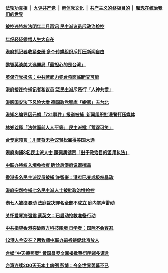 

####  [法轮功真相](../../../../basic/blob/master/README.md?t=11072231) &nbsp;|&nbsp; [九评共产党](../../../../9ping.md/blob/master/README.md?t=11072231) &nbsp;|&nbsp; [解体党文化](../../../../jtdwh.md/blob/master/README.md?t=11072231)  &nbsp;|&nbsp; [共产主义的终极目的](../../../../gczydzjmd.md/blob/master/README.md?t=11072231) &nbsp;|&nbsp; [魔鬼在统治我们的世界](../../../../mgztzwmdsj.md/blob/master/README.md?t=11072231) 

#### [被控违特权法明年二月再讯 民主派议员斥政治检控](../pages/soh55/440056.md?t=11072231) 
#### [年纪轻轻领悟人生大自在](../pages/soh55/439474.md?t=11072231) 
#### [港府抓记者收紧查册 多个传媒组织斥打压新闻自由](../pages/soh55/439669.md?t=11072231) 
#### [黎智英谈美大选僵局「最担心的是台湾」](../pages/soh55/439582.md?t=11072231) 
#### [英保守党报告：中共若武力犯台将面临断交可能](../pages/soh55/439561.md?t=11072231) 
#### [港府接连拘捕记者和议员 泛民主派斥恶行「人神共愤」](../pages/soh55/439336.md?t=11072231) 
#### [港版国安法下风险大增 德国政党智库「搬家」去台北](../pages/soh55/439108.md?t=11072231) 
#### [港知名编导因元朗「721事件」报道被捕  新闻组织批港警打压媒体](../pages/soh55/439084.md?t=11072231) 
#### [林郑诠释「法律面前人人平等」 民主派批「荒谬可笑」](../pages/soh55/438913.md?t=11072231) 
#### [台专家预言：川普将无争议轻松赢得美国大选](../pages/soh55/438787.md?t=11072231) 
#### [港府拘捕8名民主派人士 蓬佩奥谴责「出于政治目的滥用执法」](../pages/soh55/438661.md?t=11072231) 
#### [中联办特权入境免检疫 确诊后港府说谎掩盖](../pages/soh55/438343.md?t=11072231) 
#### [香港多名民主派议员被捕 许智峯：港府已变成极权暴政](../pages/soh55/438244.md?t=11072231) 
#### [港府突然拘捕七名民主派人士被批政治性检控](../pages/soh55/438208.md?t=11072231) 
#### [港七人被控暴动 法庭裁决罪名全部不成立 庭内掌声雷动](../pages/soh55/438082.md?t=11072231) 
#### [关怀爱琴海强震 蔡英文：已启动抢救准备行动](../pages/soh55/438043.md?t=11072231) 
#### [中共指望香港突破西方科技围堵 日学者：国际不会容忍](../pages/soh55/437899.md?t=11072231) 
#### [12港人今安在？两牧师中联办前祈祷促北京放人](../pages/soh55/437656.md?t=11072231) 
#### [台媒“中天换照案” 黄国昌罗文嘉揭批蔡衍明诸多谎言](../pages/soh55/437485.md?t=11072231) 
#### [台湾连续200天无本土病例  彭博：令全世界羡慕不已](../pages/soh55/437428.md?t=11072231) 
